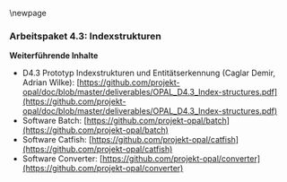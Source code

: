 \newpage

### Arbeitspaket 4.3: Indexstrukturen


**Weiterführende Inhalte**

* D4.3 Prototyp Indexstrukturen und Entitätserkennung (Caglar Demir, Adrian Wilke): [https://github.com/projekt-opal/doc/blob/master/deliverables/OPAL_D4.3_Index-structures.pdf](https://github.com/projekt-opal/doc/blob/master/deliverables/OPAL_D4.3_Index-structures.pdf)
* Software Batch: [https://github.com/projekt-opal/batch](https://github.com/projekt-opal/batch)
* Software Catfish: [https://github.com/projekt-opal/catfish](https://github.com/projekt-opal/catfish)
* Software Converter: [https://github.com/projekt-opal/converter](https://github.com/projekt-opal/converter)
